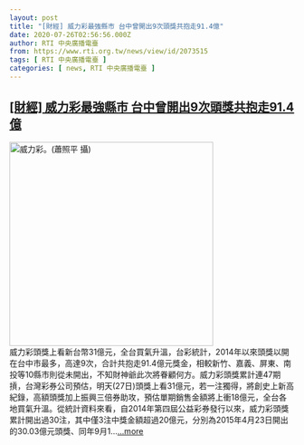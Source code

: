 ```yaml
---
layout: post
title: "[財經] 威力彩最強縣市 台中曾開出9次頭獎共抱走91.4億"
date: 2020-07-26T02:56:56.000Z
author: RTI 中央廣播電臺
from: https://www.rti.org.tw/news/view/id/2073515
tags: [ RTI 中央廣播電臺 ]
categories: [ news, RTI 中央廣播電臺 ]
---
```

<!--1595732216000-->
[[財經] 威力彩最強縣市 台中曾開出9次頭獎共抱走91.4億](https://www.rti.org.tw/news/view/id/2073515)
------

<div>
<img src="https://static.rti.org.tw/assets/thumbnails/2020/07/24/1d3b11a4eeec9f8efff33b0e3d615f9d.jpg" width="360" alt="威力彩。(蕭照平 攝)" title="威力彩。(蕭照平 攝)"><br>威力彩頭獎上看新台幣31億元，全台買氣升溫，台彩統計，2014年以來頭獎以開在台中市最多，高達9次，合計共抱走91.4億元獎金，相較新竹、嘉義、屏東、南投等10縣市則從未開出，不知財神爺此次將眷顧何方。威力彩頭獎累計連47期摃，台灣彩券公司預估，明天(27日)頭獎上看31億元，若一注獨得，將創史上新高紀錄，高額頭獎加上振興三倍券助攻，預估單期銷售金額將上衝18億元，全台各地買氣升溫。從統計資料來看，自2014年第四屆公益彩券發行以來，威力彩頭獎累計開出過30注，其中僅3注中獎金額超過20億元，分別為2015年4月23日開出的30.03億元頭獎、同年9月1...<a target="_blank" href="https://www.rti.org.tw/news/view/id/2073515">...more</a>
</div>
